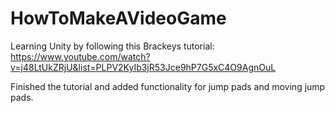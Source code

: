 ﻿# HowToMakeAVideoGame

Learning Unity by following this Brackeys tutorial: https://www.youtube.com/watch?v=j48LtUkZRjU&list=PLPV2KyIb3jR53Jce9hP7G5xC4O9AgnOuL

Finished the tutorial and added functionality for jump pads and moving jump pads.
